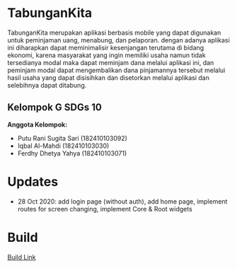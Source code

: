 # TabunganKita
TabunganKita merupakan aplikasi berbasis mobile yang dapat digunakan untuk peminjaman uang, menabung, dan pelaporan. dengan adanya aplikasi ini diharapkan dapat meminimalisir kesenjangan terutama di bidang ekonomi, karena masyarakat yang ingin memiliki usaha namun tidak tersedianya modal maka dapat meminjam dana melalui aplikasi ini, dan peminjam modal dapat mengembalikan dana pinjamannya tersebut melalui hasil usaha yang dapat disisihkan dan disetorkan melalui aplikasi dan selebihnya dapat ditabung.

## Kelompok G SDGs 10
__Anggota Kelompok:__
* Putu Rani Sugita Sari (182410103092)
* Iqbal Al-Mahdi (182410103030)
* Ferdhy Dhetya Yahya (182410103071)

# Updates
- 28 Oct 2020: add login page (without auth), add home page, implement routes for screen changing, implement Core & Root widgets

# Build
[Build Link](https://github.com/KucingMaboek/tabungan_kita/build/ "Go to build path")